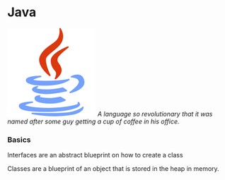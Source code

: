 # Java 
![java](./svgs/java.svg "Java")
*A language so revolutionary that it was named after some guy getting a cup of coffee in his office.*

### Basics

Interfaces are an abstract blueprint on how to create a class

Classes are a blueprint of an object that is stored in the heap in memory.
